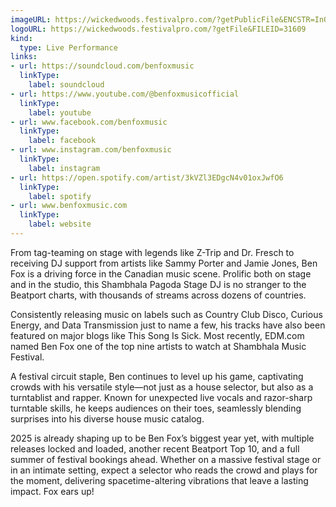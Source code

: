 ```yaml
---
imageURL: https://wickedwoods.festivalpro.com/?getPublicFile&ENCSTR=InQRxBtoJFEXhGbuauqC
logoURL: https://wickedwoods.festivalpro.com/?getFile&FILEID=31609
kind:
  type: Live Performance
links:
- url: https://soundcloud.com/benfoxmusic
  linkType:
    label: soundcloud
- url: https://www.youtube.com/@benfoxmusicofficial
  linkType:
    label: youtube
- url: www.facebook.com/benfoxmusic
  linkType:
    label: facebook
- url: www.instagram.com/benfoxmusic
  linkType:
    label: instagram
- url: https://open.spotify.com/artist/3kVZl3EDgcN4v01oxJwfO6
  linkType:
    label: spotify
- url: www.benfoxmusic.com
  linkType:
    label: website
---
```

From tag-teaming on stage with legends like Z-Trip and Dr. Fresch to receiving DJ support from artists like Sammy Porter and Jamie Jones, Ben Fox is a driving force in the Canadian music scene. Prolific both on stage and in the studio, this Shambhala Pagoda Stage DJ is no stranger to the Beatport charts, with thousands of streams across dozens of countries.

Consistently releasing music on labels such as Country Club Disco, Curious Energy, and Data Transmission just to name a few, his tracks have also been featured on major blogs like This Song Is Sick. Most recently, EDM.com named Ben Fox one of the top nine artists to watch at Shambhala Music Festival.

A festival circuit staple, Ben continues to level up his game, captivating crowds with his versatile style—not just as a house selector, but also as a turntablist and rapper. Known for unexpected live vocals and razor-sharp turntable skills, he keeps audiences on their toes, seamlessly blending surprises into his diverse house music catalog.

2025 is already shaping up to be Ben Fox’s biggest year yet, with multiple releases locked and loaded, another recent Beatport Top 10, and a full summer of festival bookings ahead. Whether on a massive festival stage or in an intimate setting, expect a selector who reads the crowd and plays for the moment, delivering spacetime-altering vibrations that leave a lasting impact. Fox ears up!